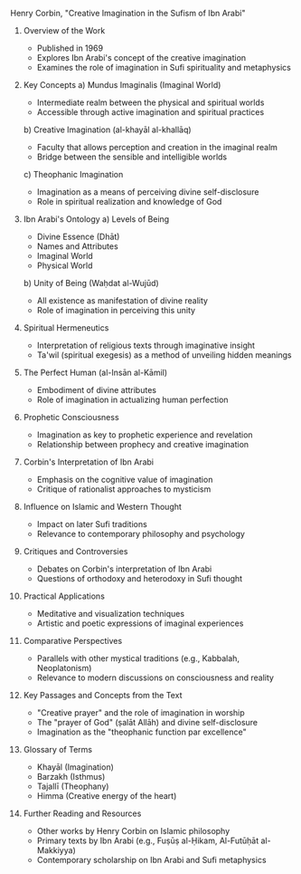 Henry Corbin, "Creative Imagination in the Sufism of Ibn Arabi"

1. Overview of the Work
   - Published in 1969
   - Explores Ibn Arabi's concept of the creative imagination
   - Examines the role of imagination in Sufi spirituality and metaphysics

2. Key Concepts
   a) Mundus Imaginalis (Imaginal World)
      - Intermediate realm between the physical and spiritual worlds
      - Accessible through active imagination and spiritual practices
   
   b) Creative Imagination (al-khayāl al-khallāq)
      - Faculty that allows perception and creation in the imaginal realm
      - Bridge between the sensible and intelligible worlds

   c) Theophanic Imagination
      - Imagination as a means of perceiving divine self-disclosure
      - Role in spiritual realization and knowledge of God

3. Ibn Arabi's Ontology
   a) Levels of Being
      - Divine Essence (Dhāt)
      - Names and Attributes
      - Imaginal World
      - Physical World

   b) Unity of Being (Waḥdat al-Wujūd)
      - All existence as manifestation of divine reality
      - Role of imagination in perceiving this unity

4. Spiritual Hermeneutics
   - Interpretation of religious texts through imaginative insight
   - Ta'wil (spiritual exegesis) as a method of unveiling hidden meanings

5. The Perfect Human (al-Insān al-Kāmil)
   - Embodiment of divine attributes
   - Role of imagination in actualizing human perfection

6. Prophetic Consciousness
   - Imagination as key to prophetic experience and revelation
   - Relationship between prophecy and creative imagination

7. Corbin's Interpretation of Ibn Arabi
   - Emphasis on the cognitive value of imagination
   - Critique of rationalist approaches to mysticism

8. Influence on Islamic and Western Thought
   - Impact on later Sufi traditions
   - Relevance to contemporary philosophy and psychology

9. Critiques and Controversies
   - Debates on Corbin's interpretation of Ibn Arabi
   - Questions of orthodoxy and heterodoxy in Sufi thought

10. Practical Applications
    - Meditative and visualization techniques
    - Artistic and poetic expressions of imaginal experiences

11. Comparative Perspectives
    - Parallels with other mystical traditions (e.g., Kabbalah, Neoplatonism)
    - Relevance to modern discussions on consciousness and reality

12. Key Passages and Concepts from the Text
    - "Creative prayer" and the role of imagination in worship
    - The "prayer of God" (ṣalāt Allāh) and divine self-disclosure
    - Imagination as the "theophanic function par excellence"

13. Glossary of Terms
    - Khayāl (Imagination)
    - Barzakh (Isthmus)
    - Tajallī (Theophany)
    - Himma (Creative energy of the heart)

14. Further Reading and Resources
    - Other works by Henry Corbin on Islamic philosophy
    - Primary texts by Ibn Arabi (e.g., Fuṣūṣ al-Ḥikam, Al-Futūḥāt al-Makkiyya)
    - Contemporary scholarship on Ibn Arabi and Sufi metaphysics